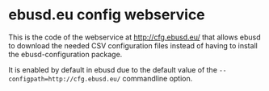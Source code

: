 
ebusd.eu config webservice
==========================

This is the code of the webservice at http://cfg.ebusd.eu/ that allows ebusd to download the needed CSV configuration
files instead of having to install the ebusd-configuration package.

It is enabled by default in ebusd due to the default value of the `--configpath=http://cfg.ebusd.eu/` commandline option.
